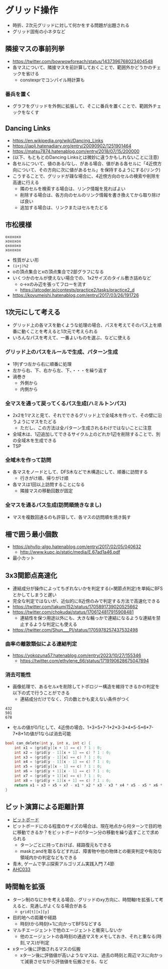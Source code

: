 # グリッド操作

- 時折、2次元グリッドに対して何かをする問題が出題される
- グリッド固有の小ネタなど

## 隣接マスの事前列挙

- https://twitter.com/bowwowforeach/status/1437396768023404548
- 各マスについて、隣接マスを前計算しておくことで、範囲外かどうかのチェックを省ける
  - constexprでコンパイル時計算も

### 番兵を置く

- グラフをグリッドを外側に拡張して、そこに番兵を置くことで、範囲外チェックをなくす

## Dancing Links

- https://en.wikipedia.org/wiki/Dancing_Links
- https://japlj.hatenadiary.org/entry/20090902/1251901464
- https://matsu7874.hatenablog.com/entry/2018/07/15/200000
- (以下、もともとのDancing Linksとは微妙に違うかもしれないことに注意)
- 各セルについて、値のある/なし、がある場合、値がある各セルに「4近傍方向について、その方向に次に値があるセル」を保持するようにする(リンク)
- こうすることで、グリッドが疎な場合に、4近傍方向のセルの検索や削除を高速に行える
  - 隣のセルを検索する場合は、リンク情報を見ればよい
  - 削除する場合は、各方向のセルのリンク情報を書き換えてから取り除けば良い
  - 追加する場合は、リンクまたはセルをたどる


## 市松模様

```
oxoxoxo
xoxoxox
oxoxoxo
xoxoxox
```

- 性質がよい形
- `(i+j)%2`
- oの頂点集合とxの頂点集合で2部グラフになる
- いくつかのセルが使えない場合での、1x2サイズのタイル敷き詰めなど
  - o->xのみ辺を張ってフローを流す
  - https://atcoder.jp/contests/practice2/tasks/practice2_d
- https://koyumeishi.hatenablog.com/entry/2017/03/26/191726

## 1次元にして考える

- グリッド上の各マスを動くような処理の場合、パスを考えてそのパス上を順番に動くことを考えると1次元で考えられる
- いろんなパスを考えて、一番よいものを選ぶ、などに使える

### グリッド上のパスをルールで生成、パターン生成

- 1列ずつ左から右に順番に処理
- 左から右、下、右から左、下、・・・を繰り返す
- 渦巻き
  - 外側から
  - 内側から

### 全マスを通って戻ってくるパス生成(ハミルトンパス)

- 2x2を1マスと見て、それでできるグリッド上で全域木を作って、その壁に沿うようにマスをたどる
  - ただし、この方法は全パターン生成されるわけではないことに注意
- 全域木は、1辺追加してできるサイクル上のどれか1辺を削除することで、別の全域木を生成できる
- TSP

### 全域木を作って訪問

- 各マスをノードとして、DFS木などで木構造にして、順番に訪問する
  - 行きがけ順、帰りがけ順
- 各マスは1回以上訪問することになる
  - 隣接マスの移動回数が固定

### 全マスを通るパス生成(訪問順焼きなまし)

- マスを複数回通るのも許容して、各マスの訪問順を焼き鈍す

## 柵で囲う最小個数

- https://phyllo-algo.hatenablog.com/entry/2017/02/05/040632
  - http://www.kupc.jp/static/media/E.67ad1a46.pdf
- 最小カット

## 3x3関節点高速化

- 連結成分が操作によってちぎれないかを判定する(=関節点判定)を単純にBFSとかしてしまうと遅い
- 完全な判定ではないが、近似的に8近傍のみで判定する方法で高速化できる
- https://twitter.com/takumi152/status/1705891739020525662
- https://twitter.com/chokudai/status/1706124817915908481
  - 連結性を保つ用途以外にも、大きな輪っかで連結になるような連結を禁止するような判定にも使える
- https://twitter.com/Shun___PI/status/1705978257437532498

### 曲率の離散類似による連結判定

- https://yokozuna57.hatenablog.com/entry/2023/10/27/155346
  - https://twitter.com/ethylene_66/status/1719190628675047894

### 消去可能性

- 画像処理で、あるセルxを削除してトポロジー構造を維持できるかの判定を以下の式で行うことができる
  - 連結成分だけでなく、穴の数とかも変えない条件がつく

```
432
501
678
```

- セルの値が0/1として、4近傍の場合、1+3+5+7-1\*2\*3-3\*4\*5-5\*6\*7-7\*8\*1の値が1ならば消去可能

```cpp
bool can_delete(int y, int x, int c) {
    int x1 = (grid[y][x + 1] == c) ? 1 : 0;
    int x2 = (grid[y - 1][x + 1] == c) ? 1 : 0;
    int x3 = (grid[y - 1][x] == c) ? 1 : 0;
    int x4 = (grid[y - 1][x - 1] == c) ? 1 : 0;
    int x5 = (grid[y][x - 1] == c) ? 1 : 0;
    int x6 = (grid[y + 1][x - 1] == c) ? 1 : 0;
    int x7 = (grid[y + 1][x] == c) ? 1 : 0;
    int x8 = (grid[y + 1][x + 1] == c) ? 1 : 0;
    return x1 + x3 + x5 + x7 - x1 * x2 * x3 - x3 * x4 * x5 - x5 * x6 * x7 - x7 * x8 * x1 == 1;
}
```

## ビット演算による距離計算

- [ビットボード](./bitboard.md)
- ビットボードにのる程度のサイズの場合は、現在地点から何ターンで目的地に移動できるか？をビットボードの1ターン分の移動を繰り返すことで求められる
  - ターンごとに持っておけば、経路復元もできる
  - maskとandを取るなどすれば、障害物や他の物体との衝突判定や有効な領域内かの判定などもできる
- 青木, ゲームで学ぶ探索アルゴリズム実践入門 7.4節
- [AHC033](../ContestMemo/ahc033.md)


## 時間軸を拡張

- ターン制のなにかを考える場合、グリッドのxy方向に、時間軸tを拡張して考えると、見通しがよくなる場合がある
  - `grid[t][x][y]`
- 目的地への距離や経路
  - 時刻tから時刻t+1に向かってBFSなどする
- マルチエージェントで他のエージェントと衝突しないか
  - 他のエージェントの各時刻の通過マスをメモしておき、それと重なる\(時刻,マス\)が判定
- xターン後に評価されるマスの伝搬
  - xターン後に評価値が高いようなマスは、過去の時刻と周辺マスに向かって減衰させながら評価値を伝搬させる、など
